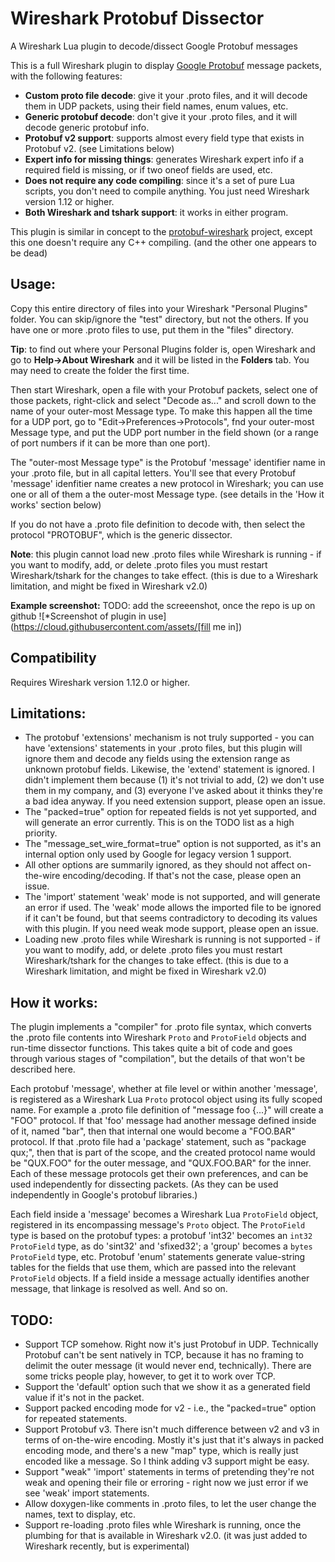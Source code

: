 # Wireshark Protobuf Dissector
A Wireshark Lua plugin to decode/dissect Google Protobuf messages

This is a full Wireshark plugin to display [Google Protobuf](https://developers.google.com/protocol-buffers/) message packets, with the following features:
* **Custom proto file decode**: give it your .proto files, and it will decode them in UDP packets, using their field names, enum values, etc.
* **Generic protobuf decode**: don't give it your .proto files, and it will decode generic protobuf info.
* **Protobuf v2 support**: supports almost every field type that exists in Protobuf v2. (see Limitations below)
* **Expert info for missing things**: generates Wireshark expert info if a required field is missing, or if two oneof fields are used, etc.
* **Does not require any code compiling**: since it's a set of pure Lua scripts, you don't need to compile anything. You just need Wireshark version 1.12 or higher.
* **Both Wireshark and tshark support**: it works in either program.

This plugin is similar in concept to the [protobuf-wireshark](https://code.google.com/p/protobuf-wireshark/) project, except this one doesn't require any C++ compiling. (and the other one appears to be dead)


## Usage:
Copy this entire directory of files into your Wireshark "Personal Plugins" folder. You can skip/ignore the "test" directory, but not the others. If you have one or more .proto files to use, put them in the "files" directory.

**Tip**: to find out where your Personal Plugins folder is, open Wireshark and go to **Help->About Wireshark** and it will be listed in the **Folders** tab. You may need to create the folder the first time.

Then start Wireshark, open a file with your Protobuf packets, select one of those packets, right-click and select "Decode as..." and scroll down to the name of your outer-most Message type. To make this happen all the time for a UDP port, go to "Edit->Preferences->Protocols", fnd your outer-most Message type, and put the UDP port number in the field shown (or a range of port numbers if it can be more than one port).

The "outer-most Message type" is the Protobuf 'message' identifier name in your .proto file, but in all capital letters. You'll see that every Protobuf 'message' idenfitier name creates a new protocol in Wireshark; you can use one or all of them a the outer-most Message type. (see details in the 'How it works' section below)

If you do not have a .proto file definition to decode with, then select the protocol "PROTOBUF", which is the generic dissector.

**Note**: this plugin cannot load new .proto files while Wireshark is running - if you want to modify, add, or delete .proto files you must restart Wireshark/tshark for the changes to take effect. (this is due to a Wireshark limitation, and might be fixed in Wireshark v2.0)


**Example screenshot:**
TODO: add the screeenshot, once the repo is up on github
![*Screenshot of plugin in use](https://cloud.githubusercontent.com/assets/[fill me in])


## Compatibility
Requires Wireshark version 1.12.0 or higher.


## Limitations:
* The protobuf 'extensions' mechanism is not truly supported - you can have 'extensions' statements in your .proto files, but this plugin will ignore them and decode any fields using the extension range as unknown protobuf fields. Likewise, the 'extend' statement is ignored. I didn't implement them because (1) it's not trivial to add, (2) we don't use them in my company, and (3) everyone I've asked about it thinks they're a bad idea anyway. If you need extension support, please open an issue.
* The "packed=true" option for repeated fields is not yet supported, and will generate an error currently. This is on the TODO list as a high priority.
* The "message_set_wire_format=true" option is not supported, as it's an internal option only used by Google for legacy version 1 support.
* All other options are summarily ignored, as they should not affect on-the-wire encoding/decoding. If that's not the case, please open an issue.
* The 'import' statement 'weak' mode is not supported, and will generate an error if used. The 'weak' mode allows the imported file to be ignored if it can't be found, but that seems contradictory to decoding its values with this plugin. If you need weak mode support, please open an issue.
* Loading new .proto files while Wireshark is running is not supported - if you want to modify, add, or delete .proto files you must restart Wireshark/tshark for the changes to take effect. (this is due to a Wireshark limitation, and might be fixed in Wireshark v2.0)


## How it works:
The plugin implements a "compiler" for .proto file syntax, which converts the .proto file contents into Wireshark `Proto` and `ProtoField` objects and run-time dissector functions. This takes quite a bit of code and goes through various stages of "compilation", but the details of that won't be described here.

Each protobuf 'message', whether at file level or within another 'message', is registered as a Wireshark Lua `Proto` protocol object using its fully scoped name. For example a .proto file definition of "message foo {...}" will create a "FOO" protocol. If that 'foo' message had another message defined inside of it, named "bar", then that internal one would become a "FOO.BAR" protocol. If that .proto file had a 'package' statement, such as "package qux;", then that is part of the scope, and the created protocol name would be "QUX.FOO" for the outer message, and "QUX.FOO.BAR" for the inner. Each of these message protocols get their own preferences, and can be used independently for dissecting packets. (As they can be used independently in Google's protobuf libraries.)

Each field inside a 'message' becomes a Wireshark Lua `ProtoField` object, registered in its encompassing message's `Proto` object. The `ProtoField` type is based on the protobuf types: a protobuf 'int32' becomes an `int32` `ProtoField` type, as do 'sint32' and 'sfixed32'; a 'group' becomes a `bytes` `ProtoField` type, etc. Protobuf 'enum' statements generate value-string tables for the fields that use them, which are passed into the relevant `ProtoField` objects. If a field inside a message actually identifies another message, that linkage is resolved as well. And so on.


## TODO:
* Support TCP somehow. Right now it's just Protobuf in UDP. Technically Protobuf can't be sent natively in TCP, because it has no framing to delimit the outer message (it would never end, technically). There are some tricks people play, however, to get it to work over TCP.
* Support the 'default' option such that we show it as a generated field value if it's not in the packet.
* Support packed encoding mode for v2 - i.e., the "packed=true" option for repeated statements.
* Support Protobuf v3. There isn't much difference between v2 and v3 in terms of on-the-wire encoding. Mostly it's just that it's always in packed encoding mode, and there's a new "map" type, which is really just encoded like a message. So I think adding v3 support might be easy.
* Support "weak" 'import' statements in terms of pretending they're not weak and opening their file or erroring - right now we just error if we see 'weak' import statements.
* Allow doxygen-like comments in .proto files, to let the user change the names, text to display, etc.
* Support re-loading .proto files whle Wireshark is running, once the plumbing for that is available in Wireshark v2.0. (it was just added to Wireshark recently, but is experimental)
